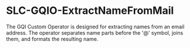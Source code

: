 # SLC-GQIO-ExtractNameFromMail
The GQI Custom Operator is designed for extracting names from an email address. The operator separates name parts before the '@' symbol, joins them, and formats the resulting name.
